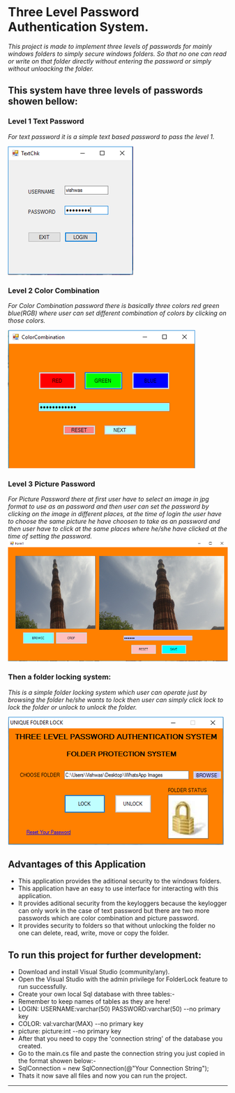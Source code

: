 # **Three Level Password Authentication System.**
_This project is made to implement three levels of passwords for mainly windows folders to simply secure windows folders. So that no one can read or write on that folder directly without entering the password or simply without unloacking the folder._

## This system have three levels of passwords showen bellow:

### Level 1 Text Password
_For text password it is a simple text based password to pass the level 1._

![LoginText](LoginText.PNG)
### Level 2 Color Combination
_For Color Combination password there is basically three colors red green blue(RGB) where user can set different combination of colors by clicking on those colors._

![color](color.PNG)
### Level 3 Picture Password
_For Picture Password there at first user have to select an image in jpg format to use as an password and then user can set the password by clicking on the image in different places, at the time of login the user have to choose the same picture he have choosen to take as an password and then user have to click at the same places where he/she have clicked at the time of setting the password._
![picture](picture.PNG)
### Then a folder locking system:
_This is a simple folder locking system which user can operate just by browsing the folder he/she wants to lock then user can simply click lock to lock the folder or unlock to unlock the folder._

![folder loc](folder%20loc.PNG)
## Advantages of this Application
- This application provides the aditional security to the windows folders.
- This application have an easy to use interface for interacting with this application.
- It provides aditional security from the keyloggers because the keylogger can only work in the case of text password but there are two more passwords which are color combination and picture password.
- It provides security to folders so that without unlocking the folder no one can delete, read, write, move or copy the folder.

## To run this project for further development:
- Download and install Visual Studio (community/any).
- Open the Visual Studio with the admin privilege for FolderLock feature to run successfully.
- Create your own local Sql database with three tables:- 
- Remember to keep names of tables as they are here!
- LOGIN: USERNAME:varchar(50) PASSWORD:varchar(50) --no primary key
- COLOR: val:varchar(MAX) --no primary key
- picture: picture:int --no primary key
- After that you need to copy the 'connection string' of the database you created.
- Go to the main.cs file and paste the connection string you just copied in the format showen below:-
- SqlConnection = new SqlConnection(@"Your Connection String");
- Thats it now save all files and now you can run the project.
----
